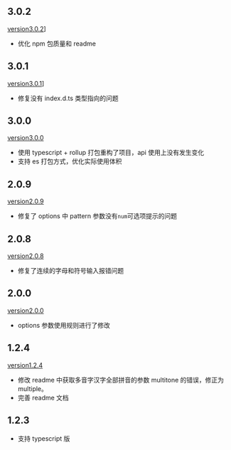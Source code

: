 ## 3.0.2

[version3.0.2](./3.0.2.md)]

- 优化 npm 包质量和 readme

## 3.0.1

[version3.0.1](./3.0.1.md)]

- 修复没有 index.d.ts 类型指向的问题

## 3.0.0

[version3.0.0](./3.0.0.md)

- 使用 typescript + rollup 打包重构了项目，api 使用上没有发生变化
- 支持 es 打包方式，优化实际使用体积

## 2.0.9

[version2.0.9](./2.0.9.md)

- 修复了 options 中 pattern 参数没有`num`可选项提示的问题

## 2.0.8

[version2.0.8](./2.0.8.md)

- 修复了连续的字母和符号输入报错问题

## 2.0.0

[version2.0.0](./2.0.0.md)

- options 参数使用规则进行了修改

## 1.2.4

[version1.2.4](./1.2.4.md)

- 修改 readme 中获取多音字汉字全部拼音的参数 multitone 的错误，修正为 multiple。
- 完善 readme 文档

## 1.2.3

- 支持 typescript 版
